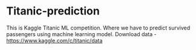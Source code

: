 # Titanic-prediction
This is Kaggle Titanic ML competition. Where we have to predict survived passengers using machine learning model.
Download data - https://www.kaggle.com/c/titanic/data
